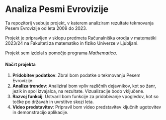 # Analiza Pesmi Evrovizije

Ta repozitorij vsebuje projekt, v katerem analiziram rezultate tekmovanja Pesem Evrovizije od leta 2009 do 2023.

Projekt je pripravljen v sklopu predmeta Računalniška orodja v matematiki 2023/24 na Fakulteti za matematiko in fiziko Univerze v Ljubljani.

Projekt sem izdelal s pomočjo programa _Mathematica_.

#### Načrt projekta


1. **Pridobitev podatkov**: Zbral bom podatke o tekmovanju Pesem Evrovizije.
2. **Analiza trendov**: Analiziral bom vpliv različnih dejavnikov, kot so žanr, jezik in spol izvajalca, na rezultate. Vizualizacije bodo vključene.
3. **Razvoj funkcij**: Ustvaril bom funkcije za pridobivanje vpogledov, kot so točke po državah in uvrstitve skozi leta.
4. **Video predstavitev**: Pripravil bom video predstavitev ključnih ugotovitev in demonstracijo aplikacije.

